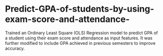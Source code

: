 # Predict-GPA-of-students-by-using-exam-score-and-attendance-
Trained an Ordinary Least Square (OLS) Regression model to predict GPA of a student using their exam score and attendance as input features. It was further modified to include GPA achieved in previous semesters to improve accuracy.
